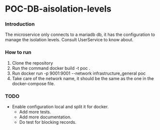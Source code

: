 # POC-DB-aisolation-levels

### Introduction

The microservice only connects to a mariadb db, it has the configuration to manage the isolation levels.
Consult UserService to know about.

### How to run

1. Clone the repository
2. Run the command docker build -t poc .
3. Run docker run -p 9001:9001 --network infrastructure_general poc
4. Take care of the network name, it should be the same as the one in the docker-compose file.

### TODO

- Enable configuration local and split it for docker.
  - Add more tests.
  - Add more documentation.
  - Do test for blocking records.